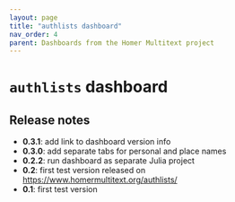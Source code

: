 ```yaml
---
layout: page
title: "authlists dashboard"
nav_order: 4
parent: Dashboards from the Homer Multitext project
---
```



# `authlists` dashboard


## Release notes

- **0.3.1**: add link to dashboard version info
- **0.3.0**: add separate tabs for personal and place names
- **0.2.2**: run dashboard as separate Julia project
- **0.2**: first test version released on https://www.homermultitext.org/authlists/
- **0.1**: first test version 